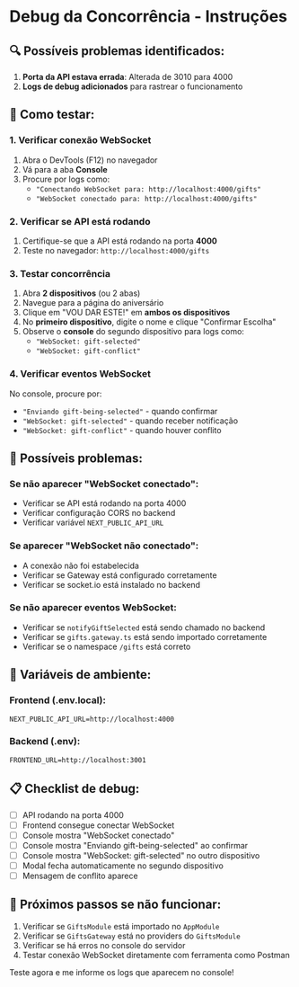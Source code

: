 # Debug da Concorrência - Instruções

## 🔍 Possíveis problemas identificados:

1. **Porta da API estava errada**: Alterada de 3010 para 4000
2. **Logs de debug adicionados** para rastrear o funcionamento

## 🧪 Como testar:

### 1. **Verificar conexão WebSocket**
1. Abra o DevTools (F12) no navegador
2. Vá para a aba **Console**
3. Procure por logs como:
   - `"Conectando WebSocket para: http://localhost:4000/gifts"`
   - `"WebSocket conectado para: http://localhost:4000/gifts"`

### 2. **Verificar se API está rodando**
1. Certifique-se que a API está rodando na porta **4000**
2. Teste no navegador: `http://localhost:4000/gifts`

### 3. **Testar concorrência**
1. Abra **2 dispositivos** (ou 2 abas)
2. Navegue para a página do aniversário
3. Clique em "VOU DAR ESTE!" em **ambos os dispositivos**
4. No **primeiro dispositivo**, digite o nome e clique "Confirmar Escolha"
5. Observe o **console** do segundo dispositivo para logs como:
   - `"WebSocket: gift-selected"`
   - `"WebSocket: gift-conflict"`

### 4. **Verificar eventos WebSocket**
No console, procure por:
- `"Enviando gift-being-selected"` - quando confirmar
- `"WebSocket: gift-selected"` - quando receber notificação
- `"WebSocket: gift-conflict"` - quando houver conflito

## 🚨 Possíveis problemas:

### **Se não aparecer "WebSocket conectado":**
- Verificar se API está rodando na porta 4000
- Verificar configuração CORS no backend
- Verificar variável `NEXT_PUBLIC_API_URL`

### **Se aparecer "WebSocket não conectado":**
- A conexão não foi estabelecida
- Verificar se Gateway está configurado corretamente
- Verificar se socket.io está instalado no backend

### **Se não aparecer eventos WebSocket:**
- Verificar se `notifyGiftSelected` está sendo chamado no backend
- Verificar se `gifts.gateway.ts` está sendo importado corretamente
- Verificar se o namespace `/gifts` está correto

## 🔧 Variáveis de ambiente:

### Frontend (.env.local):
```
NEXT_PUBLIC_API_URL=http://localhost:4000
```

### Backend (.env):
```
FRONTEND_URL=http://localhost:3001
```

## 📋 Checklist de debug:

- [ ] API rodando na porta 4000
- [ ] Frontend consegue conectar WebSocket
- [ ] Console mostra "WebSocket conectado"
- [ ] Console mostra "Enviando gift-being-selected" ao confirmar
- [ ] Console mostra "WebSocket: gift-selected" no outro dispositivo
- [ ] Modal fecha automaticamente no segundo dispositivo
- [ ] Mensagem de conflito aparece

## 🔄 Próximos passos se não funcionar:

1. Verificar se `GiftsModule` está importado no `AppModule`
2. Verificar se `GiftsGateway` está no providers do `GiftsModule`
3. Verificar se há erros no console do servidor
4. Testar conexão WebSocket diretamente com ferramenta como Postman

Teste agora e me informe os logs que aparecem no console!